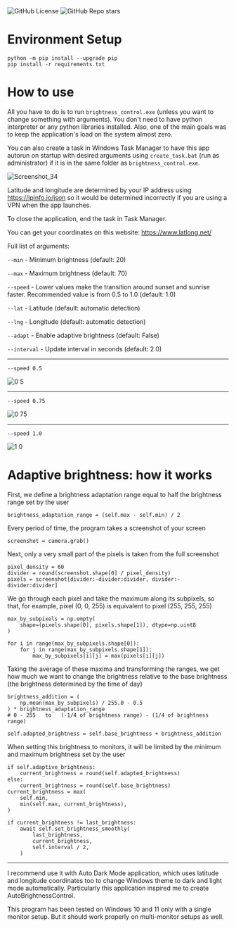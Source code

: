 <div align="left">
  <img alt="GitHub License" src="https://img.shields.io/github/license/MishaGalin/AutoBrightnessControl">
  <img alt="GitHub Repo stars" src="https://img.shields.io/github/stars/MishaGalin/AutoBrightnessControl">
</div>

# Environment Setup

```
python -m pip install --upgrade pip
pip install -r requirements.txt
```

# How to use

All you have to do is to run ```brightness_control.exe``` (unless you want to change something with arguments). You don't need to have python interpreter or any python libraries installed. Also, one of the main goals was to keep the application's load on the system almost zero.

You can also create a task in Windows Task Manager to have this app autorun on startup with desired arguments using ```create_task.bat``` (run as administrator) if it is in the same folder as ```brightness_control.exe```.

![Screenshot_34](https://github.com/user-attachments/assets/f443c976-2ccb-4e1a-8494-9b65a1324d61)

Latitude and longitude are determined by your IP address using https://ipinfo.io/json so it would be determined incorrectly if you are using a VPN when the app launches.

To close the application, end the task in Task Manager.

You can get your coordinates on this website: https://www.latlong.net/

Full list of arguments:

```--min``` - Minimum brightness (default: 20)

```--max``` - Maximum brightness (default: 70)

```--speed``` - Lower values make the transition around sunset and sunrise faster. Recommended value is from 0.5 to 1.0 (default: 1.0)

```--lat``` - Latitude (default: automatic detection)

```--lng``` - Longitude (default: automatic detection)

```--adapt``` - Enable adaptive brightness (default: False)

```--interval``` - Update interval in seconds (default: 2.0)

---

```
--speed 0.5
```
![0 5](https://github.com/user-attachments/assets/d5e40796-5f55-4bdf-9441-119b854e05ff)

---

```
--speed 0.75
```
![0 75](https://github.com/user-attachments/assets/57bc00d4-cccc-461d-beef-124dccc6212a)

---

```
--speed 1.0
```

![1 0](https://github.com/user-attachments/assets/41ed7861-4ef0-436b-bdfa-e57a4e782130)

# Adaptive brightness: how it works

First, we define a brightness adaptation range equal to half the brightness range set by the user

```
brightness_adaptation_range = (self.max - self.min) / 2
```

Every period of time, the program takes a screenshot of your screen

```
screenshot = camera.grab()
```

Next, only a very small part of the pixels is taken from the full screenshot

```
pixel_density = 60
divider = round(screenshot.shape[0] / pixel_density)
pixels = screenshot[divider:-divider:divider, divider:-divider:divider]
```

We go through each pixel and take the maximum along its subpixels, so that, for example, pixel (0, 0, 255) is equivalent to pixel (255, 255, 255)

```
max_by_subpixels = np.empty(
    shape=(pixels.shape[0], pixels.shape[1]), dtype=np.uint8
)

for i in range(max_by_subpixels.shape[0]):
    for j in range(max_by_subpixels.shape[1]):
        max_by_subpixels[i][j] = max(pixels[i][j])
```

Taking the average of these maxima and transforming the ranges, we get how much we want to change the brightness relative to the base brightness (the brightness determined by the time of day)

```
brightness_addition = (
    np.mean(max_by_subpixels) / 255.0 - 0.5
) * brightness_adaptation_range
# 0 - 255   to   (-1/4 of brightness range) - (1/4 of brightness range)

self.adapted_brightness = self.base_brightness + brightness_addition
```

When setting this brightness to monitors, it will be limited by the minimum and maximum brightness set by the user

```
if self.adaptive_brightness:
    current_brightness = round(self.adapted_brightness)
else:
    current_brightness = round(self.base_brightness)
current_brightness = max(
    self.min,
    min(self.max, current_brightness),
)

if current_brightness != last_brightness:
    await self.set_brightness_smoothly(
        last_brightness,
        current_brightness,
        self.interval / 2,
    )
```

---

I recommend use it with Auto Dark Mode application, which uses latitude and longitude coordinates too to change Windows theme to dark and light mode automatically. Particularly this application inspired me to create AutoBrightnessControl.

This program has been tested on Windows 10 and 11 only with a single monitor setup. But it should work properly on multi-monitor setups as well.
